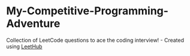 # My-Competitive-Programming-Adventure
Collection of LeetCode questions to ace the coding interview! - Created using [LeetHub](https://github.com/QasimWani/LeetHub)
